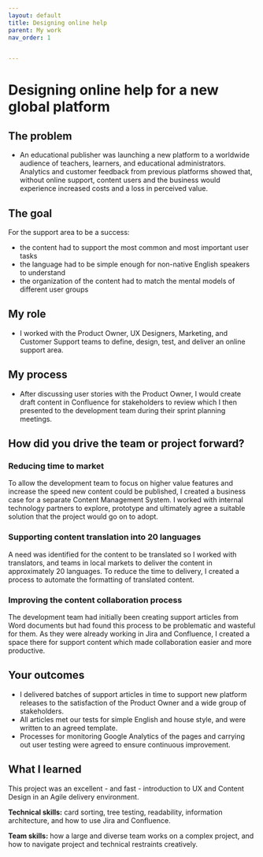 ```yaml
---
layout: default
title: Designing online help
parent: My work
nav_order: 1


---
```


# Designing online help for a new global platform

## The problem
- An educational publisher was launching a new platform to a worldwide audience of teachers, learners, and educational administrators. Analytics and customer feedback from  previous platforms showed that, without online support, content users and the business would experience increased costs and a loss in perceived value.

## The goal
For the support area to be a success: 
- the content had to support the most common and most important user tasks
- the language had to be simple enough for non-native English speakers to understand
- the organization of the content had to match the mental models of different user groups
 
## My role
- I worked with the Product Owner, UX Designers, Marketing, and Customer Support teams to define, design, test, and deliver an online support area.

## My process
- After discussing user stories with the Product Owner, I would create draft content in Confluence for stakeholders to review which I then presented to the development team during their sprint planning meetings.

## How did you drive the team or project forward?

### Reducing time to market
To allow the development team to focus on higher value features and increase the speed new content could be published, I created a business case for a separate Content Management System. I worked with internal technology partners to explore, prototype and ultimately agree a suitable solution that the project would go on to adopt.

### Supporting content translation into 20 languages
A need was identified for the content to be translated so I worked with translators,  and teams in local markets to deliver the content in approximately 20 languages. To reduce the time to delivery, I created a process to automate the formatting of translated content. 

### Improving the content collaboration process
The development team had initially been creating support articles from Word documents but had found this process to be problematic and wasteful for them.  As they were already working in Jira and Confluence, I created a space there for support content which made collaboration easier and more productive.

## Your outcomes
- I delivered batches of support articles in time to support new platform releases to the satisfaction of the Product Owner and a wide group of stakeholders.
- All articles met our tests for simple English and house style, and were written to an agreed template.
- Processes for monitoring Google Analytics of the pages and carrying out user testing were agreed to ensure continuous improvement.

## What I learned
This project was an excellent - and fast - introduction to UX and Content Design in an Agile delivery environment. 

**Technical skills:**  card sorting, tree testing, readability, information architecture, and how to use Jira and Confluence.

**Team skills:**  how a large and diverse team works on a complex project, and how to navigate project and technical restraints creatively.